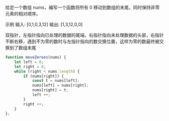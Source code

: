 给定一个数组 nums，编写一个函数将所有 0 移动到数组的末尾，同时保持非零元素的相对顺序。

示例
输入: [0,1,0,3,12]
输出: [1,3,12,0,0]

双指针，左指针指向已处理的数据的尾端，右指针指向未处理数据的头部，右指针不断右移，遇到不为零的数时与左指针指向的数交换位置，这样为零的数最终被交换到了数组末尾

```js
function moveZeroes(nums) {
    let left = 0;
    let right = 0;
    while (right < nums.length) {
        if (nums[right]) {
            const t = nums[left];
            nums[left] = nums[right];
            nums[right] = t;
            left ++;
        }
        right ++;
    }
};
```